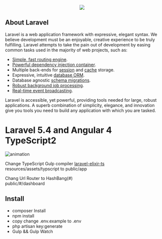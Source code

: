 <p align="center"><img src="https://laravel.com/assets/img/components/logo-laravel.svg"></p>

## About Laravel

Laravel is a web application framework with expressive, elegant syntax. We believe development must be an enjoyable, creative experience to be truly fulfilling. Laravel attempts to take the pain out of development by easing common tasks used in the majority of web projects, such as:

- [Simple, fast routing engine](https://laravel.com/docs/routing).
- [Powerful dependency injection container](https://laravel.com/docs/container).
- Multiple back-ends for [session](https://laravel.com/docs/session) and [cache](https://laravel.com/docs/cache) storage.
- Expressive, intuitive [database ORM](https://laravel.com/docs/eloquent).
- Database agnostic [schema migrations](https://laravel.com/docs/migrations).
- [Robust background job processing](https://laravel.com/docs/queues).
- [Real-time event broadcasting](https://laravel.com/docs/broadcasting).

Laravel is accessible, yet powerful, providing tools needed for large, robust applications. A superb combination of simplicity, elegance, and innovation give you tools you need to build any application with which you are tasked.

# Laravel 5.4 and Angular 4 TypeScript2 

![animation](https://cloud.githubusercontent.com/assets/5789262/22433240/4d6effe8-e74a-11e6-8c38-3cf9f6a2fdca.gif)

Change TypeScript Gulp compiler <a href='https://github.com/gradosevic/laravel-elixir-ts'>laravel-elixir-ts</a> <br>
resources/assets/typscript to public/app

Chang Url Router to HashBang(#)<br>
public/#/dashboard

## Install
- composer Install
- npm install
- copy change .env.example to .env
- php artisan key:generate
- Gulp && Gulp Watch


